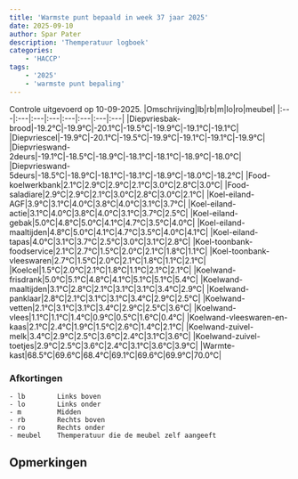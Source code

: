 ```yaml
---
title: 'Warmste punt bepaald in week 37 jaar 2025'
date: 2025-09-10
author: Spar Pater
description: 'Themperatuur logboek'
categories:
    - 'HACCP'
tags:
    - '2025'
    - 'warmste punt bepaling'
---
```

Controle uitgevoerd op 10-09-2025.
|Omschrijving|lb|rb|m|lo|ro|meubel|
|:---|:---|:---|:---|:---|:---|:---|:---|
|Diepvriesbak-brood|-19.2°C|-19.9°C|-20.1°C|-19.5°C|-19.9°C|-19.1°C|-19.1°C|
|Diepvriescel|-19.9°C|-20.1°C|-19.5°C|-19.9°C|-19.1°C|-19.1°C|-19.9°C|
|Diepvrieswand-2deurs|-19.1°C|-18.5°C|-18.9°C|-18.1°C|-18.1°C|-18.9°C|-18.0°C|
|Diepvrieswand-5deurs|-18.5°C|-18.9°C|-18.1°C|-18.1°C|-18.9°C|-18.0°C|-18.2°C|
|Food-koelwerkbank|2.1°C|2.9°C|2.9°C|2.1°C|3.0°C|2.8°C|3.0°C|
|Food-saladiare|2.9°C|2.9°C|2.1°C|3.0°C|2.8°C|3.0°C|2.1°C|
|Koel-eiland-AGF|3.9°C|3.1°C|4.0°C|3.8°C|4.0°C|3.1°C|3.7°C|
|Koel-eiland-actie|3.1°C|4.0°C|3.8°C|4.0°C|3.1°C|3.7°C|2.5°C|
|Koel-eiland-gebak|5.0°C|4.8°C|5.0°C|4.1°C|4.7°C|3.5°C|4.0°C|
|Koel-eiland-maaltijden|4.8°C|5.0°C|4.1°C|4.7°C|3.5°C|4.0°C|4.1°C|
|Koel-eiland-tapas|4.0°C|3.1°C|3.7°C|2.5°C|3.0°C|3.1°C|2.8°C|
|Koel-toonbank-foodservice|2.1°C|2.7°C|1.5°C|2.0°C|2.1°C|1.8°C|1.1°C|
|Koel-toonbank-vleeswaren|2.7°C|1.5°C|2.0°C|2.1°C|1.8°C|1.1°C|2.1°C|
|Koelcel|1.5°C|2.0°C|2.1°C|1.8°C|1.1°C|2.1°C|2.1°C|
|Koelwand-frisdrank|5.0°C|5.1°C|4.8°C|4.1°C|5.1°C|5.1°C|5.4°C|
|Koelwand-maaltijden|3.1°C|2.8°C|2.1°C|3.1°C|3.1°C|3.4°C|2.9°C|
|Koelwand-panklaar|2.8°C|2.1°C|3.1°C|3.1°C|3.4°C|2.9°C|2.5°C|
|Koelwand-vetten|2.1°C|3.1°C|3.1°C|3.4°C|2.9°C|2.5°C|3.6°C|
|Koelwand-vlees|1.1°C|1.1°C|1.4°C|0.9°C|0.5°C|1.6°C|0.4°C|
|Koelwand-vleeswaren-en-kaas|2.1°C|2.4°C|1.9°C|1.5°C|2.6°C|1.4°C|2.1°C|
|Koelwand-zuivel-melk|3.4°C|2.9°C|2.5°C|3.6°C|2.4°C|3.1°C|3.6°C|
|Koelwand-zuivel-toetjes|2.9°C|2.5°C|3.6°C|2.4°C|3.1°C|3.6°C|3.9°C|
|Warmte-kast|68.5°C|69.6°C|68.4°C|69.1°C|69.6°C|69.9°C|70.0°C|

### Afkortingen
    - lb        Links boven
    - lo        Links onder
    - m         Midden
    - rb        Rechts boven
    - ro        Rechts onder
    - meubel    Themperatuur die de meubel zelf aangeeft

## Opmerkingen


